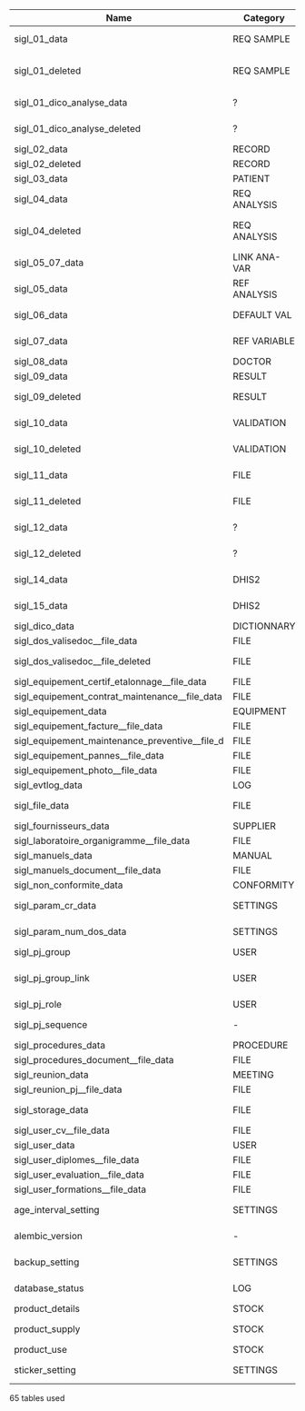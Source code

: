 | Name    	                                 | Category      | Use                                      |
|------------------------------------------------|---------------|------------------------------------------|
| sigl_01_data	                                 | REQ SAMPLE	 | demande de prélèvement                   |
| sigl_01_deleted	                         | REQ SAMPLE    | demande de prélèvement supprimée         |
| sigl_01_dico_analyse_data	                 | ?	         | ? mise a jour lors d'une fusion          |
| sigl_01_dico_analyse_deleted	                 | ?	         | ? mise a jour lors d'une fusion          |
| sigl_02_data	                                 | RECORD	 | dossier                                  |
| sigl_02_deleted	                         | RECORD	 | dossier supprimé                         |
| sigl_03_data	                                 | PATIENT	 | patient                                  |
| sigl_04_data	                                 | REQ ANALYSIS	 | demande d'analyse                        |
| sigl_04_deleted	                         | REQ ANALYSIS	 | demande d'analyse supprimée              |
| sigl_05_07_data	                         | LINK ANA-VAR	 | lien entre analyse et variable           |
| sigl_05_data	                                 | REF ANALYSIS	 | définition analyse                       |
| sigl_06_data	                                 | DEFAULT VAL	 | valeurs du menu préférences              |
| sigl_07_data	                                 | REF VARIABLE	 | définition variable analyse              |
| sigl_08_data	                                 | DOCTOR	 | praticien                                |
| sigl_09_data	                                 | RESULT	 | résultat analyse                         |
| sigl_09_deleted	                         | RESULT	 | résultat analyse supprimé                |
| sigl_10_data	                                 | VALIDATION	 | validation résultat analyse              |
| sigl_10_deleted	                         | VALIDATION	 | validation résultat supprimée            |
| sigl_11_data	                                 | FILE	         | fichier compte-rendu                     |
| sigl_11_deleted	                         | FILE	         | fichier compte-rendu supprimé            |
| sigl_12_data	                                 | ?	         | ? mise a jour lors d'une fusion          |
| sigl_12_deleted	                         | ?	         | ? mise a jour lors d'une fusion          |
| sigl_14_data	                                 | DHIS2	 | surveillance epidemio et dhis2           |
| sigl_15_data	                                 | DHIS2	 | details sruveillance epidemio            |
| sigl_dico_data	                         | DICTIONNARY	 | dictionnaire                             |
| sigl_dos_valisedoc__file_data	                 | FILE	         | fichier piece jointe                     |
| sigl_dos_valisedoc__file_deleted	         | FILE	         | fichier piece jointe supprimé            |
| sigl_equipement_certif_etalonnage__file_data	 | FILE	         | fichier piece jointe                     |
| sigl_equipement_contrat_maintenance__file_data | FILE	         | fichier piece jointe                     |
| sigl_equipement_data	                         | EQUIPMENT	 | equipement                               |
| sigl_equipement_facture__file_data	         | FILE	         | fichier piece jointe                     |
| sigl_equipement_maintenance_preventive__file_d | FILE    	 | fichier piece jointe                     |
| sigl_equipement_pannes__file_data	         | FILE    	 | fichier piece jointe                     |
| sigl_equipement_photo__file_data	         | FILE    	 | fichier piece jointe                     |
| sigl_evtlog_data	                         | LOG	         | log evenement                            |
| sigl_file_data	                         | FILE	         | info fichier (chemin, hash...)           |
| sigl_fournisseurs_data	                 | SUPPLIER	 | fournisseur                              |
| sigl_laboratoire_organigramme__file_data	 | FILE	         | fichier piece jointe                     |
| sigl_manuels_data	                         | MANUAL	 | manuel                                   |
| sigl_manuels_document__file_data	         | FILE	         | fichier piece jointe                     |
| sigl_non_conformite_data	                 | CONFORMITY	 | non conformité                           |
| sigl_param_cr_data	                         | SETTINGS	 | paramètre compte-rendu                   |
| sigl_param_num_dos_data	                 | SETTINGS	 | paramètre numéro de dossier              |
| sigl_pj_group	                                 | USER	         | login et id_group                        |
| sigl_pj_group_link	                         | USER	         | id_group, id_group_parent et id_role     |
| sigl_pj_role	                                 | USER    	 | role utilisateur                         |
| sigl_pj_sequence	                         | -	         | dernier numéro (dossier, facture)        |
| sigl_procedures_data	                         | PROCEDURE	 | procédure                                |
| sigl_procedures_document__file_data     	 | FILE	         | fichier piece jointe                     |
| sigl_reunion_data	                         | MEETING	 | réunion                                  |
| sigl_reunion_pj__file_data	                 | FILE	         | fichier piece jointe                     |
| sigl_storage_data	                         | FILE	         | chemin de stockage fichier               |
| sigl_user_cv__file_data	                 | FILE	         | fichier piece jointe                     |
| sigl_user_data	                         | USER	         | utilisateur                              |
| sigl_user_diplomes__file_data	                 | FILE	         | fichier piece jointe                     |
| sigl_user_evaluation__file_data	         | FILE	         | fichier piece jointe                     |
| sigl_user_formations__file_data	         | FILE	         | fichier piece jointe                     |
| age_interval_setting	                         | SETTINGS	 | paramètre interval age                   |
| alembic_version	                         | -       	 | numéro de version migration alembic      |
| backup_setting	                         | SETTINGS	 | paramètre sauvegarde                     |
| database_status	                         | LOG	         | statut du dernier import référentiel     |
| product_details	                         | STOCK	 | fiche produit                            |
| product_supply	                         | STOCK	 | approvisionnement produit                |
| product_use	                                 | STOCK	 | usage produit                            |
| sticker_setting	                         | SETTINGS	 | paramètre code barre                     |

65 tables used 
